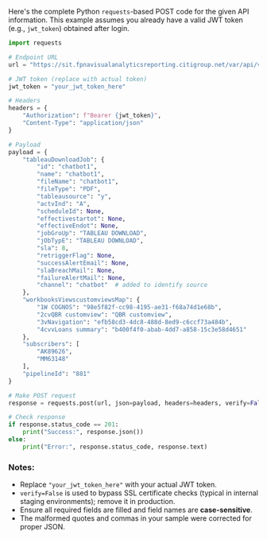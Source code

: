 Here's the complete Python `requests`-based POST code for the given API information. This example assumes you already have a valid JWT token (e.g., `jwt_token`) obtained after login.

```python
import requests

# Endpoint URL
url = "https://sit.fpnavisualanalyticsreporting.citigroup.net/var/api/v1/monitoring/tableau/createJob?isRuntimeRequest=true"

# JWT token (replace with actual token)
jwt_token = "your_jwt_token_here"

# Headers
headers = {
    "Authorization": f"Bearer {jwt_token}",
    "Content-Type": "application/json"
}

# Payload
payload = {
    "tableauDownloadJob": {
        "id": "chatbot1",
        "name": "chatbot1",
        "fileName": "chatbot1",
        "fileType": "PDF",
        "tableausource": "y",
        "actvInd": "A",
        "scheduleId": None,
        "effectivestartot": None,
        "effectiveEndot": None,
        "jobGroUp": "TABLEAU DOWNLOAD",
        "jObTypE": "TABLEAU DOWNLOAD",
        "sla": 8,
        "retriggerFlag": None,
        "successAlertEmail": None,
        "slaBreachMail": None,
        "failureAlertMail": None,
        "channel": "chatbot"  # added to identify source
    },
    "workbooksViewscustomviewsMap": {
        "1W COGNOS": "98e5f82f-cc98-4195-ae31-f68a74d1e68b",
        "2cvQBR customview": "QBR customview",
        "3vNavigation": "efb58cd3-4dc8-488d-8ed9-c6ccf73a484b",
        "4cvvLoans summary": "b400f4f0-abab-4dd7-a858-15c3e58d4651"
    },
    "subscribers": [
        "AK89626",
        "MM63148"
    ],
    "pipelineId": "881"
}

# Make POST request
response = requests.post(url, json=payload, headers=headers, verify=False)  # Set verify=True if SSL cert is valid

# Check response
if response.status_code == 201:
    print("Success:", response.json())
else:
    print("Error:", response.status_code, response.text)
```

### Notes:

* Replace `"your_jwt_token_here"` with your actual JWT token.
* `verify=False` is used to bypass SSL certificate checks (typical in internal staging environments); remove it in production.
* Ensure all required fields are filled and field names are **case-sensitive**.
* The malformed quotes and commas in your sample were corrected for proper JSON.

